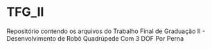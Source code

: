 # TFG_II
Repositório contendo os arquivos do Trabalho Final de Graduação II - Desenvolvimento de Robô Quadrúpede Com 3 DOF Por Perna
